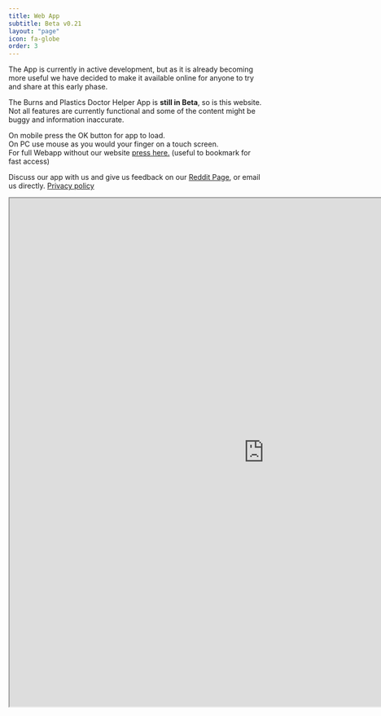 ```yaml
---
title: Web App
subtitle: Beta v0.21
layout: "page"
icon: fa-globe
order: 3
---
```

The App is currently in active development, but as it is already becoming more useful we have decided to make it available online for anyone to try and share at this early phase.  

The Burns and Plastics Doctor Helper App is **still in Beta**, so is this website. Not all features are currently functional and some of the content might be buggy and information inaccurate.


On mobile press the OK button for app to load.  
On PC use mouse as you would your finger on a touch screen.  
For full Webapp without our website [press here.](http://burnsplastics.com/WebGL021.html) (useful to bookmark for fast access)  

Discuss our app with us and give us feedback on our [Reddit Page](https://reddit.com/r/BurnsAndPlasticsApp), or email us directly.
[Privacy policy](http://burnsplastics.com/privacy)


<iframe src="https://burnsplastics.com/WebGL021.html" style="width:1000px; height:1000px">  






